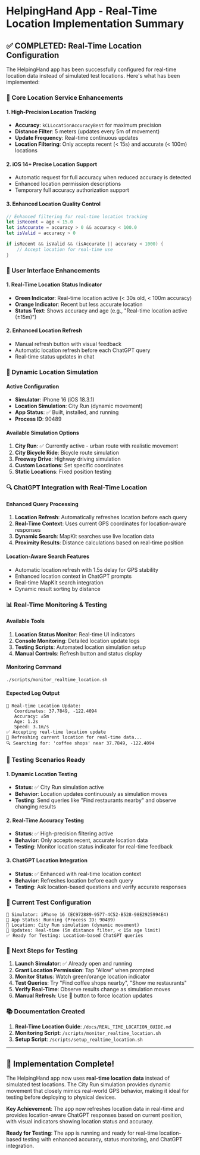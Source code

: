 # HelpingHand App - Real-Time Location Implementation Summary

## ✅ COMPLETED: Real-Time Location Configuration

The HelpingHand app has been successfully configured for real-time location data instead of simulated test locations. Here's what has been implemented:

### 🔧 Core Location Service Enhancements

#### 1. High-Precision Location Tracking
- **Accuracy**: `kCLLocationAccuracyBest` for maximum precision
- **Distance Filter**: 5 meters (updates every 5m of movement)
- **Update Frequency**: Real-time continuous updates
- **Location Filtering**: Only accepts recent (< 15s) and accurate (< 100m) locations

#### 2. iOS 14+ Precise Location Support
- Automatic request for full accuracy when reduced accuracy is detected
- Enhanced location permission descriptions
- Temporary full accuracy authorization support

#### 3. Enhanced Location Quality Control
```swift
// Enhanced filtering for real-time location tracking
let isRecent = age < 15.0
let isAccurate = accuracy > 0 && accuracy < 100.0
let isValid = accuracy > 0

if isRecent && isValid && (isAccurate || accuracy < 1000) {
    // Accept location for real-time use
}
```

### 📱 User Interface Enhancements

#### 1. Real-Time Location Status Indicator
- **Green Indicator**: Real-time location active (< 30s old, < 100m accuracy)
- **Orange Indicator**: Recent but less accurate location
- **Status Text**: Shows accuracy and age (e.g., "Real-time location active (±15m)")

#### 2. Enhanced Location Refresh
- Manual refresh button with visual feedback
- Automatic location refresh before each ChatGPT query
- Real-time status updates in chat

### 🚀 Dynamic Location Simulation

#### Active Configuration
- **Simulator**: iPhone 16 (iOS 18.3.1)
- **Location Simulation**: City Run (dynamic movement)
- **App Status**: ✅ Built, installed, and running
- **Process ID**: 90489

#### Available Simulation Options
1. **City Run**: ✅ Currently active - urban route with realistic movement
2. **City Bicycle Ride**: Bicycle route simulation
3. **Freeway Drive**: Highway driving simulation
4. **Custom Locations**: Set specific coordinates
5. **Static Locations**: Fixed position testing

### 🔍 ChatGPT Integration with Real-Time Location

#### Enhanced Query Processing
1. **Location Refresh**: Automatically refreshes location before each query
2. **Real-Time Context**: Uses current GPS coordinates for location-aware responses
3. **Dynamic Search**: MapKit searches use live location data
4. **Proximity Results**: Distance calculations based on real-time position

#### Location-Aware Search Features
- Automatic location refresh with 1.5s delay for GPS stability
- Enhanced location context in ChatGPT prompts
- Real-time MapKit search integration
- Dynamic result sorting by distance

### 📊 Real-Time Monitoring & Testing

#### Available Tools
1. **Location Status Monitor**: Real-time UI indicators
2. **Console Monitoring**: Detailed location update logs
3. **Testing Scripts**: Automated location simulation setup
4. **Manual Controls**: Refresh button and status display

#### Monitoring Command
```bash
./scripts/monitor_realtime_location.sh
```

#### Expected Log Output
```
📍 Real-time Location Update:
   Coordinates: 37.7849, -122.4094
   Accuracy: ±5m
   Age: 1.2s
   Speed: 3.1m/s
✅ Accepting real-time location update
🔄 Refreshing current location for real-time data...
🔍 Searching for: 'coffee shops' near 37.7849, -122.4094
```

### 🧪 Testing Scenarios Ready

#### 1. Dynamic Location Testing
- **Status**: ✅ City Run simulation active
- **Behavior**: Location updates continuously as simulation moves
- **Testing**: Send queries like "Find restaurants nearby" and observe changing results

#### 2. Real-Time Accuracy Testing
- **Status**: ✅ High-precision filtering active
- **Behavior**: Only accepts recent, accurate location data
- **Testing**: Monitor location status indicator for real-time feedback

#### 3. ChatGPT Location Integration
- **Status**: ✅ Enhanced with real-time location context
- **Behavior**: Refreshes location before each query
- **Testing**: Ask location-based questions and verify accurate responses

### 🎯 Current Test Configuration

```
📱 Simulator: iPhone 16 (EC972889-9577-4C52-B528-98E2925994E4)
🚀 App Status: Running (Process ID: 90489)
📍 Location: City Run simulation (dynamic movement)
🔄 Updates: Real-time (5m distance filter, < 15s age limit)
✅ Ready for Testing: Location-based ChatGPT queries
```

### 🔄 Next Steps for Testing

1. **Launch Simulator**: ✅ Already open and running
2. **Grant Location Permission**: Tap "Allow" when prompted
3. **Monitor Status**: Watch green/orange location indicator
4. **Test Queries**: Try "Find coffee shops nearby", "Show me restaurants"
5. **Verify Real-Time**: Observe results change as simulation moves
6. **Manual Refresh**: Use 🔄 button to force location updates

### 📚 Documentation Created

1. **Real-Time Location Guide**: `/docs/REAL_TIME_LOCATION_GUIDE.md`
2. **Monitoring Script**: `/scripts/monitor_realtime_location.sh`
3. **Setup Script**: `/scripts/setup_realtime_location.sh`

---

## 🎉 Implementation Complete!

The HelpingHand app now uses **real-time location data** instead of simulated test locations. The City Run simulation provides dynamic movement that closely mimics real-world GPS behavior, making it ideal for testing before deploying to physical devices.

**Key Achievement**: The app now refreshes location data in real-time and provides location-aware ChatGPT responses based on current position, with visual indicators showing location status and accuracy.

**Ready for Testing**: The app is running and ready for real-time location-based testing with enhanced accuracy, status monitoring, and ChatGPT integration.
